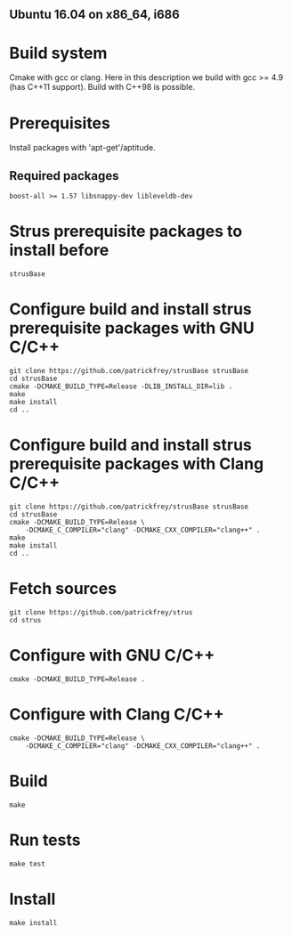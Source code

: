 Ubuntu 16.04 on x86_64, i686
----------------------------

# Build system
Cmake with gcc or clang. Here in this description we build with 
gcc >= 4.9 (has C++11 support). Build with C++98 is possible.

# Prerequisites
Install packages with 'apt-get'/aptitude.

## Required packages
	boost-all >= 1.57 libsnappy-dev libleveldb-dev

# Strus prerequisite packages to install before
	strusBase

# Configure build and install strus prerequisite packages with GNU C/C++
	git clone https://github.com/patrickfrey/strusBase strusBase
	cd strusBase
	cmake -DCMAKE_BUILD_TYPE=Release -DLIB_INSTALL_DIR=lib .
	make
	make install
	cd ..

# Configure build and install strus prerequisite packages with Clang C/C++
	git clone https://github.com/patrickfrey/strusBase strusBase
	cd strusBase
	cmake -DCMAKE_BUILD_TYPE=Release \
		-DCMAKE_C_COMPILER="clang" -DCMAKE_CXX_COMPILER="clang++" .
	make
	make install
	cd ..

# Fetch sources
	git clone https://github.com/patrickfrey/strus
	cd strus

# Configure with GNU C/C++
	cmake -DCMAKE_BUILD_TYPE=Release .

# Configure with Clang C/C++
	cmake -DCMAKE_BUILD_TYPE=Release \
		-DCMAKE_C_COMPILER="clang" -DCMAKE_CXX_COMPILER="clang++" .

# Build
	make

# Run tests
	make test

# Install
	make install

